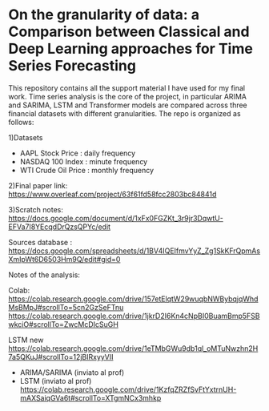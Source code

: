 # On the granularity of data: a Comparison between Classical and Deep Learning approaches for Time Series Forecasting
This repository contains all the support material I have used for my final work. Time series analysis is the core of the project, in particular ARIMA and SARIMA, LSTM and Transformer models are compared across three financial datasets with different granularities.
The repo is organized as follows:

1)Datasets
  - AAPL Stock Price : daily frequency
  - NASDAQ 100 Index : minute frequency
  - WTI Crude Oil Price : monthly frequency
  
2)Final paper link: https://www.overleaf.com/project/63f61fd58fcc2803bc84841d

3)Scratch notes: https://docs.google.com/document/d/1xFx0FGZKt_3r9jr3DqwtU-EFVa7I8YEcqdDrQzsQPYc/edit


Sources database : https://docs.google.com/spreadsheets/d/1BV4IQEIfmvYyZ_Zg1SkKFrQpmAsXmIpWt6D6503Hm9Q/edit#gid=0

Notes of the analysis: 

Colab: https://colab.research.google.com/drive/157etElqtW29wuqbNWBybqjqWhdMsBMpJ#scrollTo=5cn2GzSeFTnu
https://colab.research.google.com/drive/1jkrD2I6Kn4cNpBI0BuamBmp5FSBwkciO#scrollTo=ZwcMcDIcSuGH 

LSTM new https://colab.research.google.com/drive/1eTMbGWu9db1ql_oMTuNwzhn2H7a5QKuJ#scrollTo=12jBIRxyyVII


- ARIMA/SARIMA (inviato al prof)
- LSTM (inviato al prof)
https://colab.research.google.com/drive/1KzfqZRZfSvFtYxtrnUH-mAXSaiqGVa6t#scrollTo=XTgmNCx3mhkp

